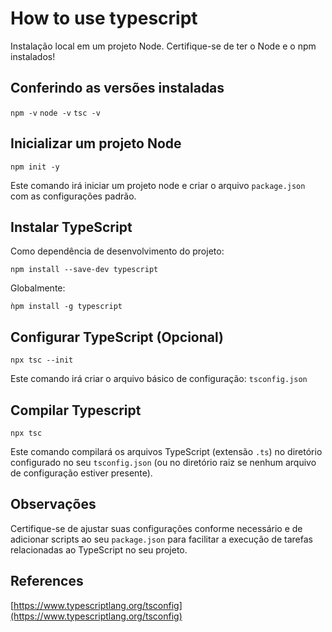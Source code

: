 # How to use typescript

Instalação local em um projeto Node.
Certifique-se de ter o Node e o npm instalados!

## Conferindo as versões instaladas

`npm -v`
`node -v`
`tsc -v`

## Inicializar um projeto Node

`npm init -y`

Este comando irá iniciar um projeto node e criar o arquivo `package.json` com as configurações padrão.

## Instalar TypeScript

Como dependência de desenvolvimento do projeto:

`npm install --save-dev typescript`

Globalmente:

`ǹpm install -g typescript`

## Configurar TypeScript (Opcional)

`npx tsc --init`

Este comando irá criar o arquivo básico de configuração: `tsconfig.json`

## Compilar Typescript

`npx tsc`

Este comando compilará os arquivos TypeScript (extensão `.ts`) no diretório configurado no seu `tsconfig.json` (ou no diretório raiz se nenhum arquivo de configuração estiver presente).

## Observações

Certifique-se de ajustar suas configurações conforme necessário e de adicionar scripts ao seu `package.json` para facilitar a execução de tarefas relacionadas ao TypeScript no seu projeto.

## References

[https://www.typescriptlang.org/tsconfig](https://www.typescriptlang.org/tsconfig)

